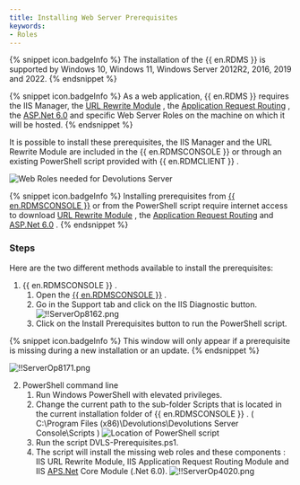 ```yaml
---
title: Installing Web Server Prerequisites
keywords:
- Roles
---
```

{% snippet icon.badgeInfo %} 
The installation of the {{ en.RDMS }} is supported by Windows 10, Windows 11, Windows Server 2012R2, 2016, 2019 and 2022. 
{% endsnippet %}
 
{% snippet icon.badgeInfo %} 
As a web application, {{ en.RDMS }} requires the IIS Manager, the [URL Rewrite Module](https://api.devolutions.net/redirection/3cb42413-5dfd-4b1b-bd20-4e5968274ed0) , the [Application Request Routing](https://api.devolutions.net/redirection/52ba9ac0-fb5f-44c1-9521-972caf763b1a) , the [ASP.Net 6.0](https://api.devolutions.net/redirection/2f1f6a33-20c5-4d84-947b-90ff3cdd7492) and specific Web Server Roles on the machine on which it will be hosted. 
{% endsnippet %}
 
It is possible to install these prerequisites, the IIS Manager and the URL Rewrite Module are included in the {{ en.RDMSCONSOLE }} or through an existing PowerShell script provided with {{ en.RDMCLIENT }} .  

![Web Roles needed for Devolutions Server](/img/en/server/clip10313.png) 

{% snippet icon.badgeInfo %} 
Installing prerequisites from [{{ en.RDMSCONSOLE }}](/server/management/devolutions-server-console/) or from the PowerShell script require internet access to download [URL Rewrite Module](https://api.devolutions.net/redirection/3cb42413-5dfd-4b1b-bd20-4e5968274ed0) , the [Application Request Routing](https://api.devolutions.net/redirection/52ba9ac0-fb5f-44c1-9521-972caf763b1a) and [ASP.Net 6.0](https://api.devolutions.net/redirection/2f1f6a33-20c5-4d84-947b-90ff3cdd7492) . 
{% endsnippet %}
 
### Steps 

Here are the two different methods available to install the prerequisites:  

1. {{ en.RDMSCONSOLE }} . 
    1. Open the [{{ en.RDMSCONSOLE }}](/server/management/devolutions-server-console/) . 
    1. Go in the Support tab and click on the IIS Diagnostic button.  
![!!ServerOp8162.png](/img/en/server/ServerOp8162.png)  
    3. Click on the Install Prerequisites button to run the PowerShell script.  

{% snippet icon.badgeInfo %} 
This window will only appear if a prerequisite is missing during a new installation or an update. 
{% endsnippet %}
 
![!!ServerOp8171.png](/img/en/server/ServerOp8171.png)  

2. PowerShell command line 
    1. Run Windows PowerShell with elevated privileges. 
    1. Change the current path to the sub-folder Scripts that is located in the current installation folder of {{ en.RDMSCONSOLE }} . ( C:\Program Files (x86)\Devolutions\Devolutions Server Console\Scripts ) 
    ![Location of PowerShell script](/img/en/server/clip10311.png)  
    1. Run the script DVLS-Prerequisites.ps1. 
    1. The script will install the missing web roles and these components : IIS URL Rewrite Module, IIS Application Request Routing Module and IIS [APS.Net](http://aps.net/) Core Module (.Net 6.0). 
    ![!!ServerOp4020.png](/img/en/server/ServerOp4020.png) 

